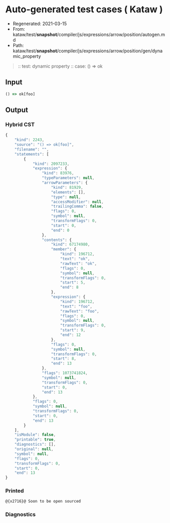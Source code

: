 # Auto-generated test cases ( Kataw )
- Regenerated: 2021-03-15
- From: kataw/test/__snapshot__/compiler/js/expressions/arrow/position/autogen.md
- Path: kataw/test/__snapshot__/compiler/js/expressions/arrow/position/gen/dynamic_property
> :: test: dynamic property
> :: case: () => ok
## Input

`````js
() => ok[foo]
`````

## Output

### Hybrid CST

```javascript
{
    "kind": 2243,
    "source": "() => ok[foo]",
    "filename": "",
    "statements": [
        {
            "kind": 2097233,
            "expression": {
                "kind": 83976,
                "typeParameters": null,
                "arrowParameters": {
                    "kind": 81929,
                    "elements": [],
                    "type": null,
                    "accessModifier": null,
                    "trailingComma": false,
                    "flags": 0,
                    "symbol": null,
                    "transformFlags": 0,
                    "start": 0,
                    "end": 0
                },
                "contents": {
                    "kind": 67174980,
                    "member": {
                        "kind": 196712,
                        "text": "ok",
                        "rawText": "ok",
                        "flags": 0,
                        "symbol": null,
                        "transformFlags": 0,
                        "start": 5,
                        "end": 8
                    },
                    "expression": {
                        "kind": 196712,
                        "text": "foo",
                        "rawText": "foo",
                        "flags": 0,
                        "symbol": null,
                        "transformFlags": 0,
                        "start": 9,
                        "end": 12
                    },
                    "flags": 0,
                    "symbol": null,
                    "transformFlags": 0,
                    "start": 8,
                    "end": 13
                },
                "flags": 1073741824,
                "symbol": null,
                "transformFlags": 0,
                "start": 0,
                "end": 13
            },
            "flags": 0,
            "symbol": null,
            "transformFlags": 0,
            "start": 0,
            "end": 13
        }
    ],
    "isModule": false,
    "printable": true,
    "diagnostics": [],
    "original": null,
    "symbol": null,
    "flags": 0,
    "transformFlags": 0,
    "start": 0,
    "end": 13
}
```

### Printed

```javascript
@{x2716}@ Soon to be open sourced
```

### Diagnostics

```javascript

```

